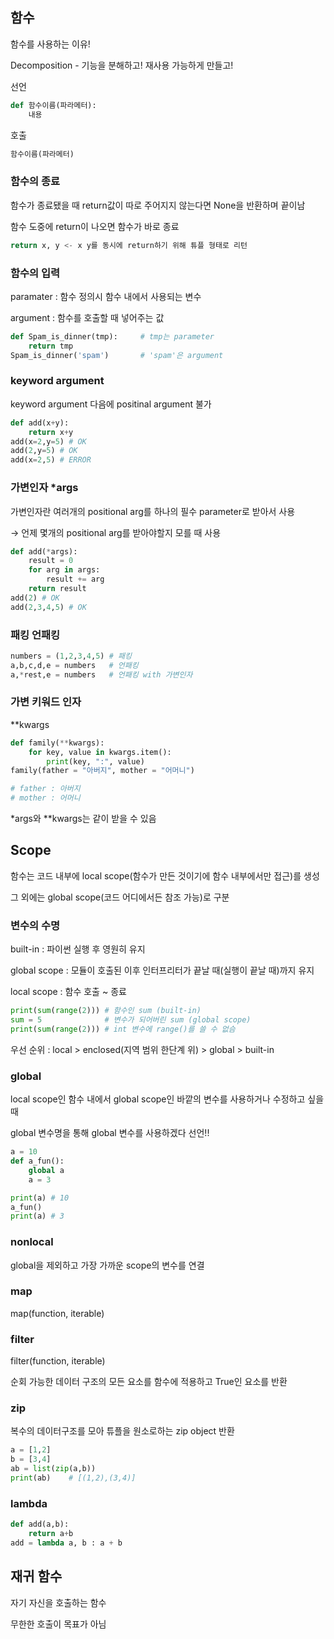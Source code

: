 ## 함수

함수를 사용하는 이유!

Decomposition - 기능을 분해하고! 재사용 가능하게 만들고!

선언

```python
def 함수이름(파라메터):
	내용
```

호출

```python
함수이름(파라메터)
```

### 함수의 종료

함수가 종료됐을 때 return값이 따로 주어지지 않는다면 None을 반환하며 끝이남

함수 도중에 return이 나오면 함수가 바로 종료

```python
return x, y <- x y를 동시에 return하기 위해 튜플 형태로 리턴
```

### 함수의 입력

paramater : 함수 정의시 함수 내에서 사용되는 변수

argument : 함수를 호출할 때 넣어주는 값

```python
def Spam_is_dinner(tmp):     # tmp는 parameter
	return tmp
Spam_is_dinner('spam')       # 'spam'은 argument
```

### keyword argument

keyword argument 다음에 positinal argument 불가

```python
def add(x+y):
	return x+y
add(x=2,y=5) # OK
add(2,y=5) # OK
add(x=2,5) # ERROR
```

### 가변인자 *args

가변인자란 여러개의 positional arg를 하나의 필수 parameter로 받아서 사용

→ 언제 몇개의 positional arg를 받아야할지 모를 때 사용

```python
def add(*args):
	result = 0
	for arg in args:
		result += arg
	return result
add(2) # OK
add(2,3,4,5) # OK
```

### 패킹 언패킹

```python
numbers = (1,2,3,4,5) # 패킹
a,b,c,d,e = numbers   # 언패킹
a,*rest,e = numbers   # 언패킹 with 가변인자
```

### 가변 키워드 인자

**kwargs

```python
def family(**kwargs):
	for key, value in kwargs.item():
		print(key, ":", value)
family(father = "아버지", mother = "어머니")

# father : 아버지
# mother : 어머니
```

*args와 **kwargs는 같이 받을 수 있음

## Scope

함수는 코드 내부에 local scope(함수가 만든 것이기에 함수 내부에서만 접근)를 생성

그 외에는 global scope(코드 어디에서든 참조 가능)로 구분

### 변수의 수명

built-in : 파이썬 실행 후 영원히 유지

global scope : 모듈이 호출된 이후 인터프리터가 끝날 때(실행이 끝날 때)까지 유지

local scope : 함수 호출 ~ 종료

```python
print(sum(range(2))) # 함수인 sum (built-in)
sum = 5              # 변수가 되어버린 sum (global scope)
print(sum(range(2))) # int 변수에 range()를 쓸 수 없슴
```

우선 순위 : local > enclosed(지역 범위 한단계 위) > global > built-in

### global

local scope인 함수 내에서 global scope인 바깥의 변수를 사용하거나 수정하고 싶을 때

global 변수명을 통해 global 변수를 사용하겠다 선언!!

```python
a = 10
def a_fun():
	global a
	a = 3

print(a) # 10
a_fun()
print(a) # 3
```

### nonlocal

global을 제외하고 가장 가까운 scope의 변수를 연결

### map

map(function, iterable)

### filter

filter(function, iterable)

순회 가능한 데이터 구조의 모든 요소를 함수에 적용하고 True인 요소를 반환

### zip

복수의 데이터구조를 모아 튜플을 원소로하는 zip object 반환

```python
a = [1,2]
b = [3,4]
ab = list(zip(a,b))
print(ab)    # [(1,2),(3,4)]
```

### lambda

```python
def add(a,b):
	return a+b
add = lambda a, b : a + b
```

## 재귀 함수

자기 자신을 호출하는 함수

무한한 호출이 목표가 아님
